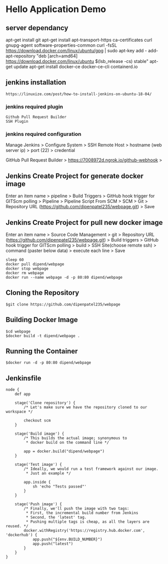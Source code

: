 # Hello Application Demo 

## server dependancy

apt-get install git
apt-get install apt-transport-https ca-certificates curl gnupg-agent software-properties-common
curl -fsSL https://download.docker.com/linux/ubuntu/gpg | sudo apt-key add -
add-apt-repository "deb [arch=amd64] https://download.docker.com/linux/ubuntu $(lsb_release -cs) stable"
apt-get update
apt-get install docker-ce docker-ce-cli containerd.io

## jenkins installation
`https://linuxize.com/post/how-to-install-jenkins-on-ubuntu-18-04/`

### jenkins required plugin
```
Github Pull Request Builder
SSH Plugin
```
### jenkins required configuration

Manage Jenkins > Configure System > SSH Remote Host >  hostname (web server ip) > port (22) > credential

GitHub Pull Request Builder > https://7008972d.ngrok.io/github-webhook > 




## Jenkins Create Project for generate docker image
Enter an item name > pipeline > Build Triggers > GitHub hook trigger for GITScm polling > Pipeline > Pipeline Script From SCM > SCM  >  Git > Repository URL (https://github.com/dipenpatel235/webpage.git) > Save


## Jenkins Create Project for pull new docker image
Enter an item name > Source Code Management > git > Repository URL (https://github.com/dipenpatel235/webpage.git) > Build triggers > GitHub hook trigger for GITScm polling > build > SSH Site(choose remote ssh) > command (paster below data) >  execute each line > Save
```
sleep 60
docker pull dipend/webpage
docker stop webpage
docker rm webpage
docker run --name webpage -d -p 80:80 dipend/webpage
```

## Cloning the Repository

```
$git clone https://github.com/dipenpatel235/webpage
```

## Building Docker Image

```
$cd webpage
$docker build -t dipend/webpage .
```

## Running the Container

```
$docker run -d -p 80:80 dipend/webpage
```

## Jenkinsfile

```
node {
    def app

    stage('Clone repository') {
        /* Let's make sure we have the repository cloned to our workspace */

        checkout scm
    }

    stage('Build image') {
        /* This builds the actual image; synonymous to
         * docker build on the command line */

        app = docker.build("dipend/webpage")
    }

    stage('Test image') {
        /* Ideally, we would run a test framework against our image.
         * Just an example */

        app.inside {
            sh 'echo "Tests passed"'
        }
    }

    stage('Push image') {
        /* Finally, we'll push the image with two tags:
         * First, the incremental build number from Jenkins
         * Second, the 'latest' tag.
         * Pushing multiple tags is cheap, as all the layers are reused. */
        docker.withRegistry('https://registry.hub.docker.com', 'dockerhub') {
            app.push("${env.BUILD_NUMBER}")
            app.push("latest")
        }
    }
}
```
